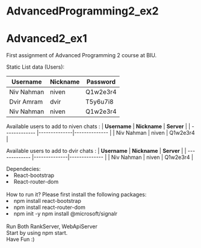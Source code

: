 # AdvancedProgramming2_ex2
# Advanced2_ex1

First assignment of Advanced Programming 2 course at BIU.<br>

Static List data (Users):

| **Username**   | **Nickname** | **Password**      | 
| -------------  |--------------|-------------- |
| Niv Nahman     | niven  | Q1w2e3r4    |
| Dvir Amram     | dvir   | T5y6u7i8    |
| Niv Nahman     | niven  | Q1w2e3r4    |

Available users to add to niven chats :
| **Username**   | **Nickname** | **Server**      | 
| -------------  |--------------|-------------- |
| Niv Nahman     | niven        | Q1w2e3r4    |

Available users to add to dvir chats :
| **Username**   | **Nickname** | **Server**      | 
| -------------  |--------------|-------------- |
| Niv Nahman     | niven        | Q1w2e3r4    |



<div>
Dependecies:
  <li>
    React-bootstrap
  </li>
  <li>
    React-router-dom
  </li>
</div>
 <br>
<lable>How to run it?</lable>
Please first install the following packages:
<div>
  <li>
    npm install react-bootstrap
  </li>
  <li>
    npm install react-router-dom
  </li>
  <li>
    npm init -y
    npm install @microsoft/signalr
  </li>
</div>
<br>
Run Both RankServer, WebApiServer
<br>
Start by using npm start.
<br>
Have Fun :)
